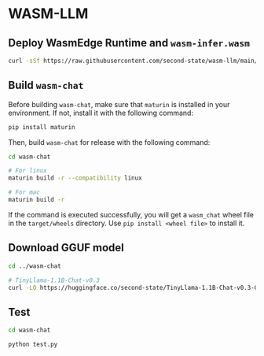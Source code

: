 # WASM-LLM

## Deploy WasmEdge Runtime and `wasm-infer.wasm`

```bash
curl -sSf https://raw.githubusercontent.com/second-state/wasm-llm/main/deploy.sh | bash
```

## Build `wasm-chat`

Before building `wasm-chat`, make sure that `maturin` is installed in your environment. If not, install it with the following command:

```bash
pip install maturin
```

Then, build `wasm-chat` for release with the following command:

```bash
cd wasm-chat

# For linux
maturin build -r --compatibility linux

# For mac
maturin build -r
```

If the command is executed successfully, you will get a `wasm_chat` wheel file in the `target/wheels` directory. Use `pip install <wheel file>` to install it.

## Download GGUF model

```bash
cd ../wasm-chat

# TinyLlama-1.1B-Chat-v0.3
curl -LO https://huggingface.co/second-state/TinyLlama-1.1B-Chat-v0.3-GGUF/resolve/main/tinyllama-1.1b-chat-v0.3.Q5_K_M.gguf
```

## Test

```bash
cd wasm-chat

python test.py
```
